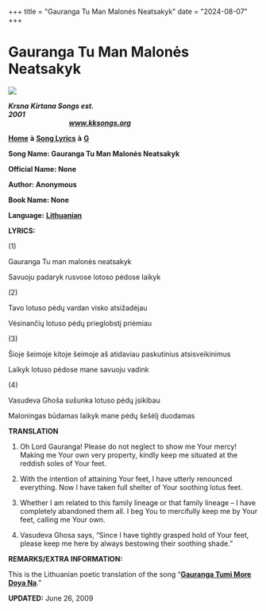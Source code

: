 +++
title = "Gauranga Tu Man Malonės Neatsakyk"
date = "2024-08-07"
+++

# Gauranga Tu Man Malonės Neatsakyk
[**![](http://kksongs.org/image_files/image002.jpg)**](http://kksongs.org/)

**_Krsna_** **_Kirtana Songs est. 2001_**                                                                                                                                                      **_www.kksongs.org_**

[**Home**](http://kksongs.org/) **à** [**Song Lyrics**](http://kksongs.org/lyrics.html) **à** [**G**](http://kksongs.org/songs/song_g.html)

**Song Name: Gauranga Tu Man Malonės Neatsakyk**

**Official Name: None**

**Author: Anonymous**

**Book Name: None**

**Language:** [**Lithuanian**](http://kksongs.org/language/list/lithuanian.html)

**LYRICS:**

(1)

Gauranga Tu man malonės neatsakyk

Savuoju padaryk rusvose lotoso pėdose laikyk

(2)

Tavo lotuso pėdų vardan visko atsižadėjau

Vėsinančių lotuso pėdų prieglobstį priėmiau

(3)

Šioje šeimoje kitoje šeimoje aš atidaviau paskutinius atsisveikinimus

Laikyk lotuso pėdose mane savuoju vadink

(4)

Vasudeva Ghoša sušunka lotuso pėdų įsikibau

Maloningas būdamas laikyk mane pėdų šešėlį duodamas

**TRANSLATION**

1) Oh Lord Gauranga! Please do not neglect to show me Your mercy! Making me Your own very property, kindly keep me situated at the reddish soles of Your feet.

2) With the intention of attaining Your feet, I have utterly renounced everything. Now I have taken full shelter of Your soothing lotus feet.

3) Whether I am related to this family lineage or that family lineage – I have completely abandoned them all. I beg You to mercifully keep me by Your feet, calling me Your own.

4) Vasudeva Ghosa says, “Since I have tightly grasped hold of Your feet, please keep me here by always bestowing their soothing shade.”

**REMARKS/EXTRA INFORMATION:**

This is the Lithuanian poetic translation of the song “[**Gauranga Tumi More Doya Na**](http://kksongs.org/songs/g/gaurangatumimoredoyana.html).”

**UPDATED:** June 26, 2009